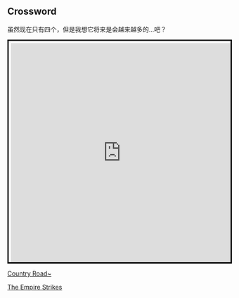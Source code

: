 ## Crossword

虽然现在只有四个，但是我想它将来是会越来越多的...吧？

<iframe width="500" height="500" style="background-color:white; padding:5px 0 0 5px; border:3px solid black; margin:auto; display:block" frameborder="0" src="https://crosswordlabs.com/embed/aysas-lair"></iframe>



[Country Road~](/readme.md)

[The Empire Strikes](/readme.md)

